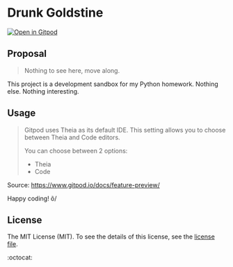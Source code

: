 # Drunk Goldstine

[![Open in Gitpod](https://img.shields.io/badge/gitpod-ready%20to%20code-informational?style=for-the-badge)](https://gitpod.io/#https://github.com/crissilvaeng/drunk-goldstine)

## Proposal

> Nothing to see here, move along.

This project is a development sandbox for my Python homework. Nothing else. Nothing interesting.

## Usage

> Gitpod uses Theia as its default IDE. This setting allows you to choose between Theia and Code editors.
> 
> You can choose between 2 options:
> 
> - Theia
> - Code

Source: https://www.gitpod.io/docs/feature-preview/

Happy coding! õ/

## License

The MIT License (MIT). To see the details of this license, see the [license file](LICENSE.md).

:octocat:
